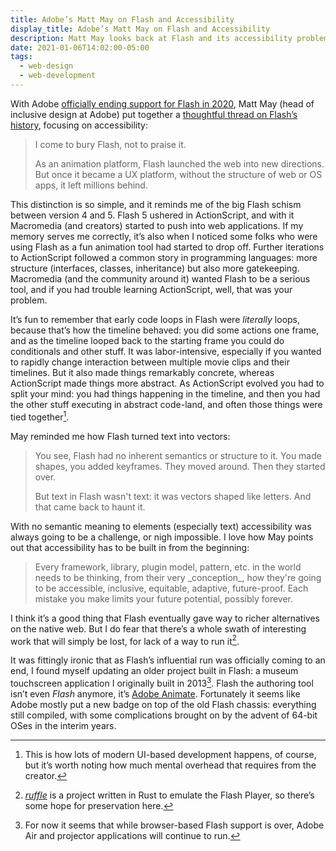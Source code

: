 ```yaml
---
title: Adobe’s Matt May on Flash and Accessibility
display_title: Adobe’s Matt May on Flash and Accessibility
description: Matt May looks back at Flash and its accessibility problems
date: 2021-01-06T14:02:00-05:00
tags:
  - web-design
  - web-development
---
```


With Adobe [officially ending support for Flash in 2020](https://www.adobe.com/products/flashplayer/end-of-life.html), Matt May (head of inclusive design at Adobe) put together a [thoughtful thread on Flash’s history](https://twitter.com/mattmay/status/1344728355912880129), focusing on accessibility:

> I come to bury Flash, not to praise it.
>
> As an animation platform, Flash launched the web into new directions. But once it became a UX platform, without the structure of web or OS apps, it left millions behind. 

This distinction is so simple, and it reminds me of the big Flash schism between version 4 and 5. Flash 5 ushered in ActionScript, and with it Macromedia (and creators) started to push into web applications. If my memory serves me correctly, it’s also when I noticed some folks who were using Flash as a fun animation tool had started to drop off. Further iterations to ActionScript followed a common story in programming languages: more structure (interfaces, classes, inheritance) but also more gatekeeping. Macromedia (and the community around it) wanted Flash to be a serious tool, and if you had trouble learning ActionScript, well, that was your problem.

It’s fun to remember that early code loops in Flash were *literally* loops, because that’s how the timeline behaved: you did some actions one frame, and as the timeline looped back to the starting frame you could do conditionals and other stuff. It was labor-intensive, especially if you wanted to rapidly change interaction between multiple movie clips and their timelines. But it also made things remarkably concrete, whereas ActionScript made things more abstract. As ActionScript evolved you had to split your mind: you had things happening in the timeline, and then you had the other stuff executing in abstract code-land, and often those things were tied together[^1].

May reminded me how Flash turned text into vectors:

> You see, Flash had no inherent semantics or structure to it. You made shapes, you added keyframes. They moved around. Then they started over.
>
> But text in Flash wasn't text: it was vectors shaped like letters. And that came back to haunt it.

With no semantic meaning to elements (especially text) accessibility was always going to be a challenge, or nigh impossible. I love how May points out that accessibility has to be built in from the beginning:

> Every framework, library, plugin model, pattern, etc. in the world needs to be thinking, from their very \_conception\_, how they're going to be accessible, inclusive, equitable, adaptive, future-proof. Each mistake you make limits your future potential, possibly forever.

I think it’s a good thing that Flash eventually gave way to richer alternatives on the native web. But I do fear that there’s a whole swath of interesting work that will simply be lost, for lack of a way to run it[^2].

It was fittingly ironic that as Flash’s influential run was officially coming to an end, I found myself updating an older project built in Flash: a museum touchscreen application I originally built in 2013[^3]. Flash the authoring tool isn’t even *Flash* anymore, it’s [Adobe Animate](https://www.adobe.com/products/animate.html). Fortunately it seems like Adobe mostly put a new badge on top of the old Flash chassis: everything still compiled, with some complications brought on by the advent of 64-bit OSes in the interim years.

[^1]: This is how lots of modern UI-based development happens, of course, but it’s worth noting how much mental overhead that requires from the creator.

[^2]: [*ruffle*](https://ruffle.rs) is a project written in Rust to emulate the Flash Player, so there’s some hope for preservation here.

[^3]: For now it seems that while browser-based Flash support is over, Adobe Air and projector applications will continue to run.